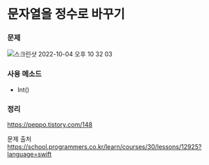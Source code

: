 #  문자열을 정수로 바꾸기

### 문제
![스크린샷 2022-10-04 오후 10 32 03](https://user-images.githubusercontent.com/64088377/193832920-dadf800f-6543-4dab-b48c-17c57134bff4.png)

### 사용 메소드 <br>
- Int() 

### 정리 <br>
https://peppo.tistory.com/148

문제 출처 <br>
https://school.programmers.co.kr/learn/courses/30/lessons/12925?language=swift
